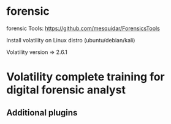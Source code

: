 # forensic

forensic Tools: https://github.com/mesquidar/ForensicsTools

Install volatility on Linux distro (ubuntu/debian/kali)

Volatility version => 2.6.1


# Volatility complete training for digital forensic analyst


## Additional plugins

